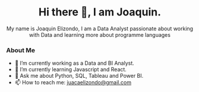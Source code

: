 
<div>
    <h1 align="center">Hi there 👋, I am Joaquin.</h1>
    <p align="center">My name is Joaquin Elizondo, I am a Data Analyst passionate about working with Data and learning more about programme languages</p>




### About Me


- 🔭 I’m currently working as a Data and BI Analyst.
- 🌱 I’m currently learning Javascript and React.
- 💬 Ask me about Python, SQL, Tableau and Power BI.
- 📫 How to reach me: juacaelizondo@gmail.com

